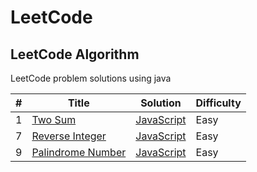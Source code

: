 # LeetCode

## LeetCode Algorithm

LeetCode problem solutions using java

| # | Title                                                                 | Solution                                        | Difficulty |
|---|-----------------------------------------------------------------------|-------------------------------------------------|------------|
| 1 | [Two Sum](https://leetcode.com/problems/two-sum/)                     | [JavaScript](./Algorithms/two_sum.js)           | Easy       |
| 7 | [Reverse Integer](https://leetcode.com/problems/reverse-integer/)     | [JavaScript](./Algorithms/reverse_integer.js)   | Easy       |
| 9 | [Palindrome Number](https://leetcode.com/problems/palindrome-number/) | [JavaScript](./Algorithms/palindrome_number.js) | Easy       |
